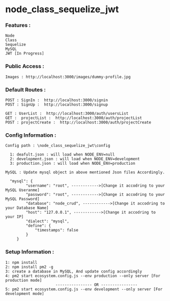 # node_class_sequelize_jwt

### Features :
    Node
    Class
    Sequelize
    MySQL
    JWT [In Progress]

### Public Access :  
    Images : http://localhost:3000/images/dummy-profile.jpg
    
### Default Routes :
    POST : SignIn :  http://localhost:3000/signin
    POST : SignUp :  http://localhost:3000/signup
    
    GET : UserList :  http://localhost:3000/auth/usersList
    GET :  projectList :  http://localhost:3000/auth/projectList
    POST : projectCreate :  http://localhost:3000/auth/projectCreate
    
### Config Information :
    Config path : \node_class_sequelize_jwt\config
      
      1: deafult.json : will load when NODE_ENV=null
      2: development.json : will load when NODE_ENV=development
      3: production.json : will load when NODE_ENV=production
        
    MySQL : Update mysql object in above mentioned Json files Accordingly.
      
      "mysql": {
             "username": "root", ------------>[Change it accodring to your MySQL Useranme]
             "password": "root", ------------>[Change it accodring to your MySQL Password]
             "database": "node_crud", ------------>[Change it accodring to your Database Name]
             "host": "127.0.0.1", ------------>[Change it accodring to your IP]
             "dialect": "mysql",
             "define": {
                 "timestamps": false
             }
         }
     
       
    
### Setup Information :
    1: npm install
    2: npm install pm2 -g
    3: create a database in MySQL, And update config accordingly
    4: pm2 start ecosystem.config.js --env production --only server [For production mode]
                          ---------------- OR ----------------
    5: pm2 start ecosystem.config.js --env development --only server [For development mode]
    

 
    
    

